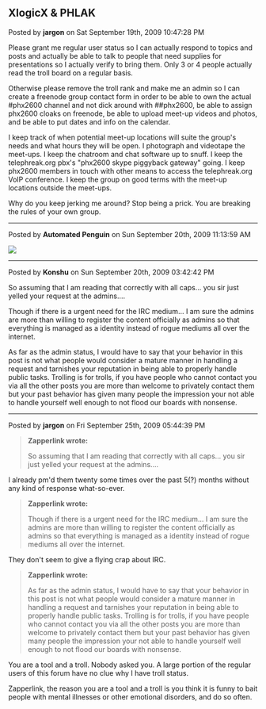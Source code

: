 ## XlogicX  &amp;  PHLAK
Posted by **jargon** on Sat September 19th, 2009 10:47:28 PM

Please grant me regular user status so I can actually respond to topics and
posts and actually be able to talk to people that need supplies for
presentations so I actually verify to bring them. Only 3 or 4 people actually
read the troll board on a regular basis.

Otherwise please remove the troll rank and make me an admin so I can create a
freenode group contact form in order to be able to own the actual #phx2600
channel and not dick around with ##phx2600, be able to assign phx2600 cloaks on
freenode, be able to upload meet-up videos and photos, and be able to put dates
and info on the calendar.

I keep track of when potential meet-up locations will suite the group's needs
and what hours they will be open. I photograph and videotape the meet-ups. I
keep the chatroom and chat software up to snuff. I keep the telephreak.org pbx's
"phx2600 skype piggyback gateway" going. I keep phx2600 members in touch with
other means to access the telephreak.org VoIP conference. I keep the group on
good terms with the meet-up locations outside the meet-ups.

Why do you keep jerking me around? Stop being a prick. You are breaking the
rules of your own group.

--------------------------------------------------------------------------------

Posted by **Automated Penguin** on Sun September 20th, 2009 11:13:59 AM

![](http://i186.photobucket.com/albums/x8/BobAsh_album/RageGuy.jpg)

--------------------------------------------------------------------------------

Posted by **Konshu** on Sun September 20th, 2009 03:42:42 PM

So assuming that I am reading that correctly with all caps... you sir just
yelled your request at the admins....

Though if there is a urgent need for the IRC medium... I am sure the admins are
more than willing to register the content officially as admins so that
everything is managed as a identity instead of rogue mediums all over the
internet.

As far as the admin status, I would have to say that your behavior in this post
is not what people would consider a mature manner in handling a request and
tarnishes your reputation in being able to properly handle public tasks.
Trolling is for trolls, if you have people who cannot contact you via all the
other posts you are more than welcome to privately contact them but your past
behavior has given many people the impression your not able to handle yourself
well enough to not flood our boards with nonsense.

--------------------------------------------------------------------------------

Posted by **jargon** on Fri September 25th, 2009 05:44:39 PM

> **Zapperlink wrote:**
>
> So assuming that I am reading that correctly with all caps... you sir just
> yelled your request at the admins....

I already pm'd them twenty some times over the past 5(?) months without any kind
of response what-so-ever.

> **Zapperlink wrote:**
>
> Though if there is a urgent need for the IRC medium... I am sure the admins
> are more than willing to register the content officially as admins so that
> everything is managed as a identity instead of rogue mediums all over the
> internet.

They don't seem to give a flying crap about IRC.

> **Zapperlink wrote:**
>
> As far as the admin status, I would have to say that your behavior in this
> post is not what people would consider a mature manner in handling a request
> and tarnishes your reputation in being able to properly handle public tasks.
> Trolling is for trolls, if you have people who cannot contact you via all the
> other posts you are more than welcome to privately contact them but your past
> behavior has given many people the impression your not able to handle yourself
> well enough to not flood our boards with nonsense.

You are a tool and a troll. Nobody asked you. A large portion of the regular
users of this forum have no clue why I have troll status.

Zapperlink, the reason you are a tool and a troll is you think it is funny to
bait people with mental illnesses or other emotional disorders, and do so often.
